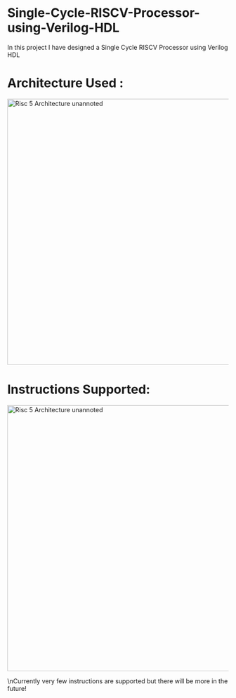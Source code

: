# Single-Cycle-RISCV-Processor-using-Verilog-HDL
In this project I have designed a Single Cycle RISCV Processor using Verilog HDL
# Architecture Used :
<img width="606" alt="Risc 5 Architecture unannoted" src="https://github.com/user-attachments/assets/5759f1d1-4b0b-46fd-95f2-586a722ba84f" />

# Instructions Supported:
<img width="606" alt="Risc 5 Architecture unannoted" src="https://github.com/user-attachments/assets/31192d99-452e-41cb-a188-1cd346cca2f0" />

\nCurrently very few instructions are supported but there will be more in the future!


